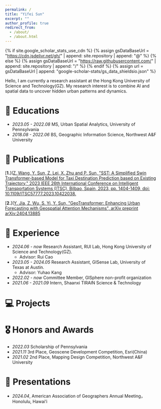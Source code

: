 ```yaml
---
permalink: /
title: "Yifei Sun"
excerpt: ""
author_profile: true
redirect_from: 
  - /about/
  - /about.html
---
```


{% if site.google_scholar_stats_use_cdn %}
{% assign gsDataBaseUrl = "https://cdn.jsdelivr.net/gh/" | append: site.repository | append: "@" %}
{% else %}
{% assign gsDataBaseUrl = "https://raw.githubusercontent.com/" | append: site.repository | append: "/" %}
{% endif %}
{% assign url = gsDataBaseUrl | append: "google-scholar-stats/gs_data_shieldsio.json" %}

<span class='anchor' id='about-me'>

Hello, I am currently a research assistant at the Hong Kong University of Science and Technology(GZ). My research interest is to combine AI and spatial data to uncover hidden urban patterns and dynamics.
</span>

# 📖 Educations
- *2023.05 - 2022.08* MS, Urban Spatial Analytics, University of Pennsylvania
- *2018.08 - 2022.06* BS, Geographic Information Science, Northwest A&F University

# 📗 Publications 

[**1.**]([Z. Wang, Y. Sun, Z. Lei, X. Zhu and P. Sun, "SST: A Simplified Swin Transformer-based Model for Taxi Destination Prediction based on Existing Trajectory," 2023 IEEE 26th International Conference on Intelligent Transportation Systems (ITSC), Bilbao, Spain, 2023, pp. 1404-1409, doi: 10.1109/ITSC57777.2023.10422038.](https://scholar.google.com/citations?view_op=view_citation&hl=zh-CN&user=J49kATMAAAAJ&citation_for_view=J49kATMAAAAJ:u5HHmVD_uO8C) 

[**2.**]([Y. Jia, Z. Wu, S. Yi, Y. Sun, "GeoTransformer: Enhancing Urban Forecasting with Geospatial Attention Mechanisms", arXiv preprint arXiv:2404.13885](https://scholar.google.com/citations?view_op=view_citation&hl=zh-CN&user=J49kATMAAAAJ&citation_for_view=J49kATMAAAAJ:u-x6o8ySG0sC) 


# 📝 Experience 
- *2024.06 - now*      Research Assistant, RUI Lab, Hong Kong University of Science and Technology(GZ).
  - Advisor: Rui Cao
- *2023.05 - 2024.05*  Research Assistant, GISense Lab, University of Texas at Austin.
  - Advisor: Yuhao Kang
- *2022.02 - now*      Committee Member, GISphere non-profit organization
- *2021.06 - 2021.09*  Intern, Shaanxi TIRAIN Science & Technology

# 💻 Projects 

# 🎖 Honors and Awards
- *2022.03*  Scholarship of Pennsylvania
- *2021.11*  3rd Place, Geoscene Development Competition, Esri(China)
- *2021.02*  2nd Place, Mapping Design Competition, Northwest A&F University


# 💬 Presentations
- *2024.04*, American Association of Geographers Annual Meeting，Honolulu, Hawai’i

